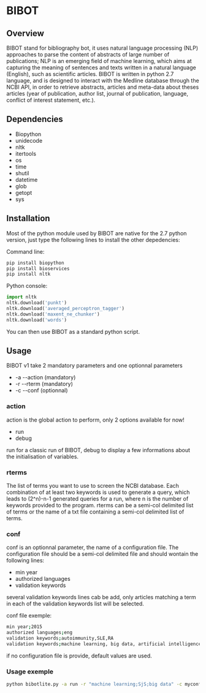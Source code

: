 # BIBOT

## Overview

BIBOT stand for bibliography bot, it uses natural language processing (NLP) approaches to parse the content of abstracts of large number of publications; NLP is an emerging field of machine learning, which aims at capturing the meaning of sentences and texts written in a natural language (English), such as scientific articles. BIBOT is written in python 2.7 language, and is designed to interact with the Medline database through the NCBI API, in order to retrieve abstracts, articles and meta-data about theses articles (year of publication, author list, journal of publication, language, conflict of interest statement, etc.).

## Dependencies
* Biopython
* unidecode
* nltk
* itertools
* os
* time
* shutil
* datetime
* glob
* getopt
* sys

## Installation
Most of the python module used by BIBOT are native for the 2.7 python version, just type the following lines to install the other depedencies:

Command line:
```Bash
pip install biopython
pip install bioservices
pip install nltk
```
Python console:
```python
import nltk
nltk.download('punkt')
nltk.download('averaged_perceptron_tagger')
nltk.download('maxent_ne_chunker')
nltk.download('words')
```

You can then use BIBOT as a standard python script.

## Usage

BIBOT v1 take 2 mandatory parameters and one optionnal parameters

* -a --action (mandatory)
* -r --rterm (mandatory)
* -c --conf (optionnal)

### action

action is the global action to perform, only 2 options available for now!
* run
* debug

run for a classic run of BIBOT, debug to display a few informations about the initialisation of variables.

### rterms
The list of terms you want to use to screen the NCBI database. Each combination of at least two keywords is used to generate a query, which leads to (2^n)-n-1 generated queries for a run, where n is the number of keywords provided to the program. rterms can be a semi-col delimited list of terms or the name of a txt file containing a semi-col delimited list of terms.

### conf
conf is an optionnal parameter, the name of a configuration file. The configuration file should be a semi-col delimited file and should wontain the following lines:

* min year
* authorized languages
* validation keywords

several validation keywords lines cab be add, only articles matching a term in each of the validation keywords list will be selected.

conf file exemple:
```Bash
min year;2015
authorized languages;eng
validation keywords;autoimmunity,SLE,RA
validation keywords;machine learning, big data, artificial intelligence
```

if no configuration file is provide, default values are used.

### Usage exemple

```Bash
python bibotlite.py -a run -r "machine learning;SjS;big data" -c myconf.csv
```